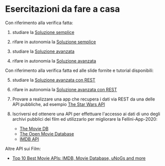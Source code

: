 Esercitazioni da fare a casa
=============================

Con riferimento alla verifica fatta:

  1. studiare la [Soluzione semplice](https://stackblitz.com/edit/ifts-verifica-2-20200506)
  2. rifare in autonomia la [Soluzione semplice](https://stackblitz.com/edit/ifts-verifica-2-20200506)


  3. studiare la [Soluzione avanzata](https://stackblitz.com/edit/ifts-verifica-2-20200506-avanzata)
  4. rifare in autonomia la [Soluzione avanzata](https://stackblitz.com/edit/ifts-verifica-2-20200506-avanzata)


Con riferimento alla verifica fatta ed alle slide fornite e tutorial disponibili:

  5. studiare la [Soluzione avanzata con REST](https://stackblitz.com/edit/ifts-verifica-2-20200506-avanzata-con-rest)
  6. rifare in autonomia la [Soluzione avanzata con REST](https://stackblitz.com/edit/ifts-verifica-2-20200506-avanzata-con-rest)


  7. Provare a realizzare una app che recupera i dati via REST
     da una delle API pubbliche, ad esempio [The Star Wars API](https://swapi.dev/)

  8. Iscriversi ed ottenere una API per effettuare l'accesso ai dati di uno degli
     archivi pubblici dei film ed utilizzarlo per migliorare la Fellini-App-2020:

      - [The Movie DB](https://www.themoviedb.org/)
      - [The Open Movie Database](https://www.omdbapi.com/)
      - [IMDB API](https://imdb-api.com/)


Altre API sui Film:

  - [Top 10 Best Movie APIs: IMDB, Movie Database, uNoGs and more](https://blog.api.rakuten.net/top-10-best-movie-apis-imdb-movie-database-unogs-and-more/)
  
